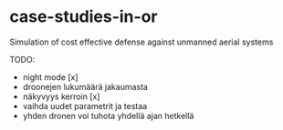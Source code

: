 # case-studies-in-or
Simulation of cost effective defense against unmanned aerial systems

TODO:
- night mode [x]
- droonejen lukumäärä jakaumasta
- näkyvyys kerroin [x]
- vaihda uudet parametrit ja testaa
- yhden dronen voi tuhota yhdellä ajan hetkellä